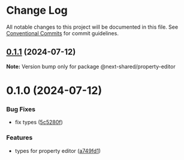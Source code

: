 # Change Log

All notable changes to this project will be documented in this file.
See [Conventional Commits](https://conventionalcommits.org) for commit guidelines.

## [0.1.1](https://github.com/easyops-cn/next-bricks/compare/@next-shared/property-editor@0.1.0...@next-shared/property-editor@0.1.1) (2024-07-12)

**Note:** Version bump only for package @next-shared/property-editor

# 0.1.0 (2024-07-12)

### Bug Fixes

- fix types ([5c5280f](https://github.com/easyops-cn/next-bricks/commit/5c5280f73d344e446f7317860b324ae982b78944))

### Features

- types for property editor ([a749fd1](https://github.com/easyops-cn/next-bricks/commit/a749fd16efeb5f9a749141a76a0e3aa46d241fde))
